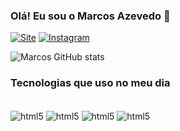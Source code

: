 ### Olá! Eu sou o Marcos Azevedo 👋

[![Site](https://img.shields.io/website?label=WeboTech.com&style=for-the-badge&url=https://webotech.xyz)](https://webotech.xyz)
[![Instagram](https://img.shields.io/badge/Instagram-E4405F?style=for-the-badge&logo=instagram&logoColor=white)](https://www.instagram.com/_marcosazevedo_?igsh=bjB3a2R3bHdtNDMx)


![Marcos GitHub stats](https://github-readme-stats.vercel.app/api?username=azetechbr&show_icons=true&theme=dracula)

### Tecnologias que uso no meu dia

<div style="display :inline_block"><br/>
<img align="center" alt="html5" src="https://img.shields.io/badge/HTML5-E34F26?style=for-the-badge&logo=html5&logoColor=white"/>
<img align="center" alt="html5" src="https://img.shields.io/badge/CSS3-1572B6?style=for-the-badge&logo=css3&logoColor=white"/>
<img align="center" alt="html5" src="https://img.shields.io/badge/JavaScript-F7DF1E?style=for-the-badge&logo=javascript&logoColor=black"/>
<img align="center" alt="html5" src="https://img.shields.io/badge/Node.js-43853D?style=for-the-badge&logo=node.js&logoColor=white"/>

</div>
